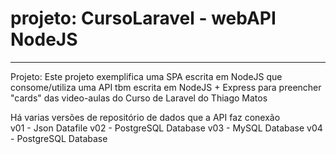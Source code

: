# projeto: CursoLaravel - webAPI NodeJS

----------------------------------------------------------------
Projeto: Este projeto exemplifica uma SPA escrita em NodeJS que 
         consome/utiliza uma API tbm escrita em NodeJS + Express
         para preencher "cards" das video-aulas do
         Curso de Laravel do Thiago Matos

Há varias versões de repositório de dados que a API faz conexão<br>
v01 - Json Datafile
v02 - PostgreSQL Database
v03 - MySQL Database
v04 - PostgreSQL Database
